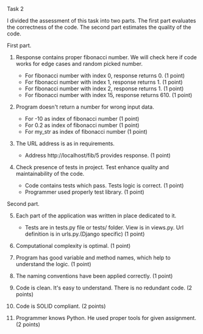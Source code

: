 Task 2

I divided the assessment of this task into two parts.
The first part evaluates the correctness of the code.
The second part estimates the quality of the code.

First part.

1. Response contains proper fibonacci number.
    We will check here if code works for edge cases and random picked number.

    * For fibonacci number with index 0, response returns 0. (1 point)
    * For fibonacci number with index 1, response returns 1. (1 point)
    * For fibonacci number with index 2, response returns 1. (1 point)
    * For fibonacci number with index 15, response returns 610. (1 point)

2. Program doesn't return a number for wrong input data.
    * For -10 as index of fibonacci number (1 point)
    * For 0.2 as index of fibonacci number (1 point)
    * For my_str as index of fibonacci number (1 point)

3. The URL address is as in requirements.
    * Address http://localhost/fib/5 provides response. (1 point)

4. Check presence of tests in project. Test enhance quality and maintainability of the code.
    * Code contains tests which pass. Tests logic is correct. (1 point)
    * Programmer used properly test library. (1 point)

Second part.

5. Each part of the application was written in place dedicated to it.
    * Tests are in tests.py file or tests/ folder. View is in views.py. Url definition is in urls.py.(Django specific) (1 point)

6. Computational complexity is optimal. (1 point)

7. Program has good variable and method names, which help to understand the logic. (1 point)

8. The naming conventions have been applied correctly. (1 point)

9. Code is clean. It's easy to understand. There is no redundant code. (2 points)

10. Code is SOLID compliant. (2 points)

11. Programmer knows Python. He used proper tools for given assignment. (2 points)
